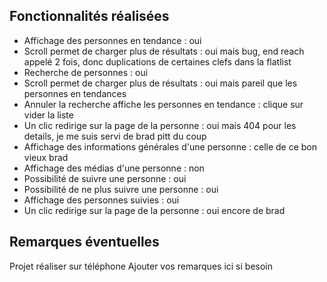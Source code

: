 ## Fonctionnalités réalisées

* Affichage des personnes en tendance : oui
* Scroll permet de charger plus de résultats : oui mais bug, end reach appelé 2 fois, donc duplications de certaines clefs dans la flatlist
* Recherche de personnes : oui
* Scroll permet de charger plus de résultats : oui mais pareil que les personnes en tendances
* Annuler la recherche affiche les personnes en tendance : clique sur vider la liste
* Un clic redirige sur la page de la personne : oui mais 404 pour les details, je me suis servi de brad pitt du coup
* Affichage des informations générales d'une personne : celle de ce bon vieux brad
* Affichage des médias d'une personne : non
* Possibilité de suivre une personne : oui
* Possibilité de ne plus suivre une personne : oui
* Affichage des personnes suivies : oui
* Un clic redirige sur la page de la personne : oui encore de brad


## Remarques éventuelles

Projet réaliser sur téléphone
Ajouter vos remarques ici si besoin